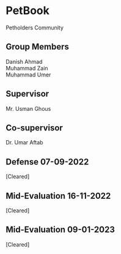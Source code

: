 <h1>PetBook</h1>
Petholders Community

<h2>Group Members</h2>
Danish Ahmad<br>
Muhammad Zain<br>
Muhammad Umer<br>

<h2>Supervisor</h2>
Mr. Usman Ghous
<h2>Co-supervisor</h2>
Dr. Umar Aftab
<h2>Defense 07-09-2022</h2> [Cleared]
<h2>Mid-Evaluation  16-11-2022</h2> [Cleared]
<h2>Mid-Evaluation  09-01-2023</h2> [Cleared]
